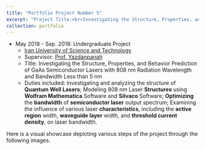 ```yaml
---
title: "Portfolio Project Number 5"
excerpt: "Project Title:<br>Investigating the Structure, Properties, and Behavior Prediction of GaAs Semiconductor Lasers with 808 nm Radiation Wavelength and Bandwidth Less than 5 nm<br/><img src='/images/name.png'>"
collection: portfolio
---
```




* May 2018 - Sep. 2018: Undergraduate Project
  * [Iran University of Science and Technology]((https://www.iust.ac.ir/en))
  * Supervisor: [Prof. Yazdanpanah](https://www.linkedin.com/in/vahid-yazdanpanah-83a57231/)
  * Title: Investigating the Structure, Properties, and Behavior Prediction of GaAs Semiconductor Lasers with 808 nm Radiation Wavelength and Bandwidth Less than 5 nm
  * Duties included: Investigating and analyzing the structure of **Quantum Well Lasers**; Modeling 808 nm Laser **Structures** using **Wolfram Mathematica** Software and **Silvaco** Software; **Optimizing** the **bandwidth** of **semiconductor laser** output spectrum; Examining the influence of various laser **characteristics**, including the **active region** width, **waveguide layer** width, and **threshold current density**, on laser bandwidth.

Here is a visual showcase depicting various steps of the project through the following images.

<html>
<head>
    <style>
     

        /* Style for the left column */
        .column-left {
            float: left;
            width: 50%;
        }

        /* Style for the right column */
        .column-right {
            float: left;
            width: 50%;
        }

        /* Style for the image container */
        .image-container {
            max-width: 300px; /* Set the maximum width for your images */
            margin-bottom: 20px; /* Add spacing between images and captions */
            font-size: 20px; /* Adjust the value to your preferred font size */
        }

        /* Style for images */
        .image-container img {
            width: 100%; /* Make the image width match the container width */
            height: auto; /* Maintain aspect ratio */
        }

        /* Style for captions */
        .image-container figcaption {
            text-align: center; /* Center-align the caption */
        }

        
        /* Style for the "Fig." label */
        .fig-caption {
           font-weight: bold; /* Make the "Fig." text bold */
            font-size: 20px; /* Set the desired font size (adjust the value as needed) */
        }

    </style>
</head>
<body>


<div class="column-left">
    <!-- Content for the left column goes here -->
    <h2>The showcase</h2>

    <!-- Image container with caption -->
    <div class="image-container">
        <img src='/images/project5_16.PNG' alt="Image Alt Text">
        <figcaption><span class="fig-caption">Fig.1</span>: The </figcaption>
    </div>

    <div class="image-container">
        <img src='/images/project5_18.png' alt="Image Alt Text">
        <figcaption><span class="fig-caption">Fig.3</span>: With the assumption that the two parameters, 'd' and 'Jth', are variable, while the parameter 't' remains constant, the bandwidth diagram is generated using the Plot-3D command in Wolfram Mathematica. As illustrated in the plot, Δλ is observed to be responsive to variations in both 'd' and 'Jth' in this particular scenario. These changes peak when 'Jth' values exceed 1x10^6 amperes per square and 'd' values are below 40 nm.</figcaption>
    </div>

    <div class="image-container">
        <img src='/images/project5_20.PNG' alt="Image Alt Text">
        <figcaption><span class="fig-caption">Fig.5</span>: Inserting </figcaption>
    </div>

        <div class="image-container">
        <img src='/images/project5_22.png' alt="Image Alt Text">
        <figcaption><span class="fig-caption">Fig.7</span>: With the assumption that the two parameters, 'd' and 'Jth,' are variable while keeping the parameter 't' constant, the bandwidth diagram is constructed using the Plot-3D command in Wolfram Mathematica. As observed in the plot, Δλ exhibits sensitivity to variations in both 'd' and 'Jth.' These sensitivities reach their peak when 'Jth' values exceed 1x10^6 ampere/m², and 'd' values are less than 40 nm.</figcaption>
    </div>

    <div class="image-container">
        <img src='/images/project5_24.PNG' alt="Image Alt Text">
        <figcaption><span class="fig-caption">Fig.9</span>: The </figcaption>
    </div>

    <div class="image-container">
        <img src='/images/project5_26.png' alt="Image Alt Text">
        <figcaption><span class="fig-caption">Fig.11</span>: Positioning </figcaption>
    </div>
    
    <!-- Add similar code for other images and captions -->
</div>

<div class="column-right">
    <!-- Content for the right column goes here -->
    <h2>.</h2>

    <!-- Image container with caption -->
    <div class="image-container">
        <img src='/images/project5_17.png' alt="Image Alt Text">
        <figcaption><span class="fig-caption">Fig.2</span>: In this case, it is assumed that the parameters 'd' and 't' are variable, while the 'Jth' parameter is held constant. The bandwidth diagram is created using the Plot-3D command in Wolfram Mathematica. As indicated by the plot, Δλ is found to be independent of 't,' but it is influenced by changes in 'd'. It is noteworthy that the slope of Δλ experiences an increasing shift for 'd' values smaller than 60 nm.</figcaption>
    </div>

    <div class="image-container">
        <img src='/images/project5_19.png' alt="Image Alt Text">
        <figcaption><span class="fig-caption">Fig.4</span>: With the assumption that the two parameters, 't' and 'Jth', are variable, while the parameter 'd' is held constant, the bandwidth diagram is generated using the Plot-3D command in Wolfram Mathematica. As portrayed in the plot, in this scenario, Δλ is found to be unaffected by 't' but exhibits a linear response to alterations in 'Jth'.</figcaption>
    </div>

    <div class="image-container">
        <img src='/images/project5_21.png' alt="Image Alt Text">
        <figcaption><span class="fig-caption">Fig.6</span>: In this case, it is assumed that the two parameters, 'd' and 't', are variable, while the 'Jth' parameter is held constant. The bandwidth diagram is generated using the Plot-3D command in Wolfram Mathematica. As illustrated in the plot, Δλ is found to be unaffected by 't' and remains consistent regardless of its variation. However, it is observed to be sensitive to changes in 'd'. Notably, the slope of Δλ experiences an increasingly pronounced shift for 'd' values below 40 nm.</figcaption>
    </div>    

    <div class="image-container">
        <img src='/images/project5_23.png' alt="Image Alt Text">
        <figcaption><span class="fig-caption">Fig.8</span>: Examine </figcaption>
    </div>  

    <div class="image-container">
        <img src='/images/project5_25.png' alt="Image Alt Text">
        <figcaption><span class="fig-caption">Fig.10</span>: Preparing </figcaption>
    </div>

    <div class="image-container">
        <img src='/images/project5_27.png' alt="Image Alt Text">
        <figcaption><span class="fig-caption">Fig.12</span>: The </figcaption>
    </div>      
    <!-- Add similar code for other images and captions -->
</div>

<div class="clearfix"></div> <!-- Clear the float after the columns -->

</body>
</html>

